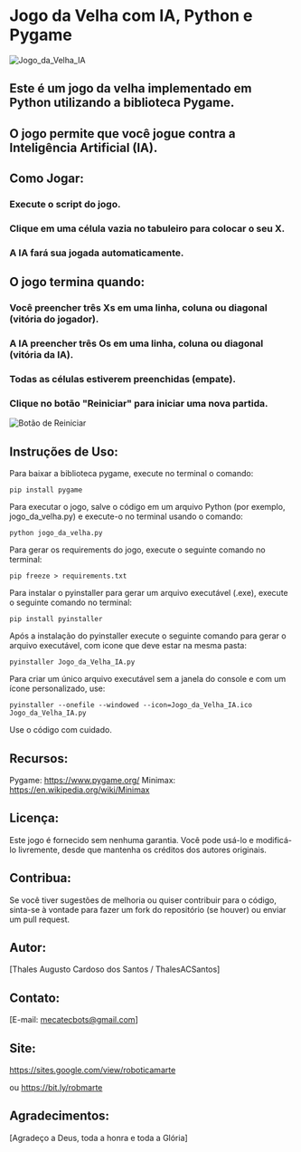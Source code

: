 # Jogo da Velha com IA, Python e Pygame
![Jogo_da_Velha_IA](Jogo_da_Velha_IA.ico)

## Este é um jogo da velha implementado em Python utilizando a biblioteca Pygame.

## O jogo permite que você jogue contra a Inteligência Artificial (IA).

## Como Jogar:

### Execute o script do jogo.
### Clique em uma célula vazia no tabuleiro para colocar o seu X.
### A IA fará sua jogada automaticamente.

## O jogo termina quando:
### Você preencher três Xs em uma linha, coluna ou diagonal (vitória do jogador).
### A IA preencher três Os em uma linha, coluna ou diagonal (vitória da IA).
### Todas as células estiverem preenchidas (empate).
### Clique no botão "Reiniciar" para iniciar uma nova partida.
![Botão de Reiniciar](reiniciar.ico)
## Instruções de Uso:

Para baixar a biblioteca pygame, execute no terminal o comando:

```
pip install pygame
```

Para executar o jogo, salve o código em um arquivo Python (por exemplo, jogo_da_velha.py) e execute-o no terminal usando o comando:

```
python jogo_da_velha.py
```
Para gerar os requirements do jogo, execute o seguinte comando no terminal:

```
pip freeze > requirements.txt
```

Para instalar o pyinstaller para gerar um arquivo executável (.exe), execute o seguinte comando no terminal:

```
pip install pyinstaller
```
Após a instalação do pyinstaller execute o seguinte comando para gerar o arquivo executável, com icone que deve estar na mesma pasta: 

```
pyinstaller Jogo_da_Velha_IA.py
```

Para criar um único arquivo executável sem a janela do console e com um ícone personalizado, use:

```
pyinstaller --onefile --windowed --icon=Jogo_da_Velha_IA.ico Jogo_da_Velha_IA.py
```

Use o código com cuidado.

## Recursos:

Pygame: https://www.pygame.org/
Minimax: https://en.wikipedia.org/wiki/Minimax

## Licença:

Este jogo é fornecido sem nenhuma garantia. Você pode usá-lo e modificá-lo livremente, desde que mantenha os créditos dos autores originais.

## Contribua:

Se você tiver sugestões de melhoria ou quiser contribuir para o código, sinta-se à vontade para fazer um fork do repositório (se houver) ou enviar um pull request.

## Autor:

[Thales Augusto Cardoso dos Santos / ThalesACSantos]

## Contato:

[E-mail: mecatecbots@gmail.com]

## Site:

https://sites.google.com/view/roboticamarte

ou
https://bit.ly/robmarte

## Agradecimentos:

[Agradeço a Deus, toda a honra e toda a Glória]